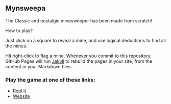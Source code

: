## Mynsweepa

The Classic and nostalgic minesweeper has been made from scratch!

How to play?

Just click on a square to reveal a mine, and use logical deductions to find all the mines.

Hit right-click to flag a mine.
Whenever you commit to this repository, GitHub Pages will run [Jekyll](https://jekyllrb.com/) to rebuild the pages in your site, from the content in your Markdown files.

### Play the game at one of these links:

- [Repl.it](https://repl.it/@akylus/mynsweepa)
- [Website](https://myn-working--akylus.repl.co/)


